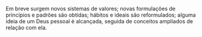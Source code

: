 ﻿Em breve surgem novos sistemas de valores; novas formulações de princípios e padrões são obtidas; hábitos e ideais são reformulados; alguma ideia de um Deus pessoal é alcançada, seguida de conceitos ampliados de relação com ela.